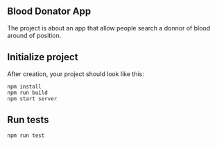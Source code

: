 ## Blood Donator App

The project is about an app that allow people search a donnor of blood around of position.


## Initialize project

After creation, your project should look like this:

```
npm install
npm run build
npm start server
```

## Run tests

```
npm run test
```
